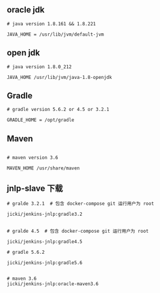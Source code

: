 ## oracle jdk

```
# java version 1.8.161 && 1.8.221

JAVA_HOME = /usr/lib/jvm/default-jvm
```

## open jdk

```
# java version 1.8.0_212

JAVA_HOME /usr/lib/jvm/java-1.8-openjdk
```

## Gradle

```
# gradle version 5.6.2 or 4.5 or 3.2.1

GRADLE_HOME = /opt/gradle
```


## Maven

```

# maven version 3.6

MAVEN_HOME /usr/share/maven
```

## jnlp-slave 下载


```
# gralde 3.2.1  # 包含 docker-compose git 运行用户为 root

jicki/jenkins-jnlp:gradle3.2


# gralde 4.5  # 包含 docker-compose git 运行用户为 root

jicki/jenkins-jnlp:gradle4.5

# gradle 5.6.2 

jicki/jenkins-jnlp:gradle5.6


# maven 3.6
jicki/jenkins-jnlp:oracle-maven3.6
```
